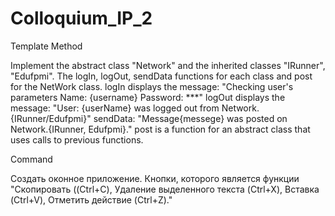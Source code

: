 # Colloquium_IP_2
Template Method

Implement the abstract class "Network" and the inherited classes "IRunner", "Edufpmi".
The logIn, logOut, sendData functions for each class and post for the NetWork class.
logIn displays the message: "Checking user's parameters
Name: {username}
Password: ***"
logOut displays the message:
"User: {userName} was logged out from Network.{IRunner/Edufpmi}"
sendData:
"Message{messege} was posted on Network.{IRunner, Edufpmi}."
post is a function for an abstract class that uses calls to previous functions.

Command

Создать оконное приложение. Кнопки, которого является функции "Скопировать ((Ctrl+C), Удаление выделенного текста (Ctrl+X), Вставка (Ctrl+V), Отметить действие (Ctrl+Z)."
